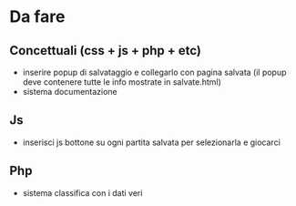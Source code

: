 # Da fare

## Concettuali (css + js + php + etc)
- inserire popup di salvataggio e collegarlo con pagina salvata (il popup deve contenere tutte le info mostrate in salvate.html)
- sistema documentazione

## Js
- inserisci js bottone su ogni partita salvata per selezionarla e giocarci


## Php
- sistema classifica con i dati veri
